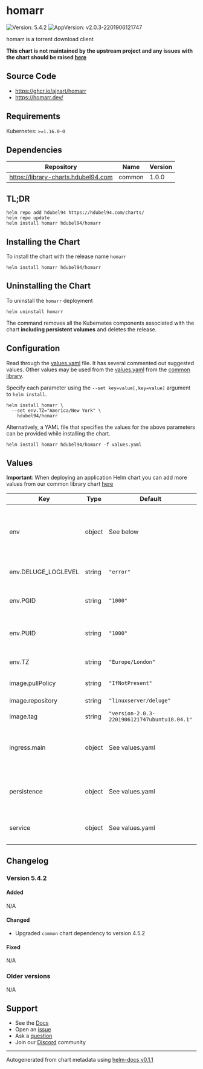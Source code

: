 # homarr

![Version: 5.4.2](https://img.shields.io/badge/Version-5.4.2-informational?style=flat-square) ![AppVersion: v2.0.3-2201906121747](https://img.shields.io/badge/AppVersion-v2.0.3--2201906121747-informational?style=flat-square)

homarr is a torrent download client

**This chart is not maintained by the upstream project and any issues with the chart should be raised [here](https://github.com/hdubel94/charts/issues/new/choose)**

## Source Code

* <https://ghcr.io/ajnart/homarr>
* <https://homarr.dev/>

## Requirements

Kubernetes: `>=1.16.0-0`

## Dependencies

| Repository | Name | Version |
|------------|------|---------|
| https://library-charts.hdubel94.com | common | 1.0.0 |

## TL;DR

```console
helm repo add hdubel94 https://hdubel94.com/charts/
helm repo update
helm install homarr hdubel94/homarr
```

## Installing the Chart

To install the chart with the release name `homarr`

```console
helm install homarr hdubel94/homarr
```

## Uninstalling the Chart

To uninstall the `homarr` deployment

```console
helm uninstall homarr
```

The command removes all the Kubernetes components associated with the chart **including persistent volumes** and deletes the release.

## Configuration

Read through the [values.yaml](./values.yaml) file. It has several commented out suggested values.
Other values may be used from the [values.yaml](https://github.com/hdubel94/library-charts/tree/main/charts/stable/common/values.yaml) from the [common library](https://github.com/hdubel94/library-charts/tree/main/charts/stable/common).

Specify each parameter using the `--set key=value[,key=value]` argument to `helm install`.

```console
helm install homarr \
  --set env.TZ="America/New York" \
    hdubel94/homarr
```

Alternatively, a YAML file that specifies the values for the above parameters can be provided while installing the chart.

```console
helm install homarr hdubel94/homarr -f values.yaml
```

## Values

**Important**: When deploying an application Helm chart you can add more values from our common library chart [here](https://github.com/hdubel94/library-charts/tree/main/charts/stable/common)

| Key | Type | Default | Description |
|-----|------|---------|-------------|
| env | object | See below | environment variables. See more environment variables in the [deluge documentation](https://github.com/linuxserver/docker-deluge#parameters). |
| env.DELUGE_LOGLEVEL | string | `"error"` | Set the loglevel output when running Deluge |
| env.PGID | string | `"1000"` | Specify the group ID the application will run as |
| env.PUID | string | `"1000"` | Specify the user ID the application will run as |
| env.TZ | string | `"Europe/London"` | Set the container timezone |
| image.pullPolicy | string | `"IfNotPresent"` | image pull policy |
| image.repository | string | `"linuxserver/deluge"` | image repository |
| image.tag | string | `"version-2.0.3-2201906121747ubuntu18.04.1"` | image tag |
| ingress.main | object | See values.yaml | Enable and configure ingress settings for the chart under this key. |
| persistence | object | See values.yaml | Configure persistence settings for the chart under this key. |
| service | object | See values.yaml | Configures service settings for the chart. |

## Changelog

### Version 5.4.2

#### Added

N/A

#### Changed

* Upgraded `common` chart dependency to version 4.5.2

#### Fixed

N/A

### Older versions

N/A

## Support

- See the [Docs](https://docs.hdubel94.com/our-helm-charts/getting-started/)
- Open an [issue](https://github.com/hdubel94/charts/issues/new/choose)
- Ask a [question](https://github.com/hdubel94/organization/discussions)
- Join our [Discord](https://discord.gg/sTMX7Vh) community

----------------------------------------------
Autogenerated from chart metadata using [helm-docs v0.1.1](https://github.com/hdubel94/helm-docs/releases/v0.1.1)
